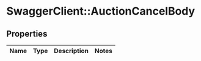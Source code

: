 # SwaggerClient::AuctionCancelBody

## Properties
Name | Type | Description | Notes
------------ | ------------- | ------------- | -------------

